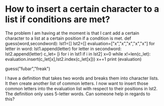 
# How to insert a certain character to a list if conditions are met?

The problem I am having at the moment is that I cant add a certain character to a list at a certain position if a condition is met.
def guess(word,secondword):
    lst1=[]
    lst2=[]
    evaluation=["x","x","x","x","x"]
    for letter in word:
        lst1.append(letter)
    for letter in secondword:
        lst2.append(letter)
    c_let= [i for i in lst1 if i in lst2]
    x=0
    while x!=len(c_let):
        evaluation.insert(c_let[x],lst2.index(c_let[x]))
        x+=1
    print (evaluation)
    
 
guess("fubar","freak")

I have a definition that takes two words and breaks them into character lists. It then create another list of common letters. I now want to insert those common letters into the evaluation list with respect to their positions in lst2. The definition only uses 5-letter words. Can someone help in regards to this?

        